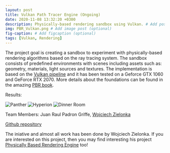 ```yaml
---
layout: post
title: Vulkan Path Tracer Engine (Ongoing)
date: 2020-11-08 13:32:20 +0300
description: Physically-based rendering sandbox using Vulkan. # Add post description (optional)
img: PBR_Vulkan.png # Add image post (optional)
fig-caption: # Add figcaption (optional)
tags: [Vulkan, Rendering]
---
```


The project goal is creating a sandbox to experiment with physically-based rendering algorithms based on the ray tracing system. The sandbox consists of predefined environments with scenes including assets such as: 
geometry, materials, light sources and textures. The implementation is based on the [Vulkan pipeline](https://vulkan-tutorial.com/) and it has been tested on a Geforce GTX 1060 and GeForce RTX 2070. More details about
the foundations can be found in the amazing [PBR book](http://www.pbr-book.org/3ed-2018/contents.html).

Results:  

![Panther]({{site.baseurl}}/assets/img/panther.gif)
![Hyperion]({{site.baseurl}}/assets/img/hyperion.gif)
![Dinner Room]({{site.baseurl}}/assets/img/dinner_room.gif)

Team Members: Juan Raul Padron Griffe, [Wojciech Zielonka](https://github.com/Zielon)  

[Github repository](https://github.com/Zielon/PBRVulkan)

The iniative and almost all work has been done by Wojciech Zielonka. If you are interested on this project, then you may find interesting his project [Physically Based Rendering Engine](https://github.com/Zielon/PBRenderer) too!
